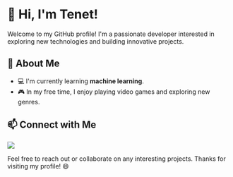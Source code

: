 # 👋 Hi, I'm Tenet!

Welcome to my GitHub profile! I'm a passionate developer interested in exploring new technologies and building innovative projects.

## 🌱 About Me

- 💻 I'm currently learning **machine learning**.
- 🎮 In my free time, I enjoy playing video games and exploring new genres.

## 📫 Connect with Me

![](https://discord.c99.nl/widget/theme-1/959324254569103370.png)

Feel free to reach out or collaborate on any interesting projects. Thanks for visiting my profile! 😄
